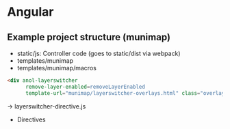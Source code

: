 # Angular

## Example project structure (munimap)

* static/js: Controller code (goes to static/dist via webpack)
* templates/munimap
* templates/munimap/macros


```html
<div anol-layerswitcher 
      remove-layer-enabled=removeLayerEnabled 
      template-url="munimap/layerswitcher-overlays.html" class="overlay-layerswitcher"></div>
```

-> layerswitcher-directive.js

* Directives

<script type="text/ng-template" id="munimap/layerswitcher-overlays.html">